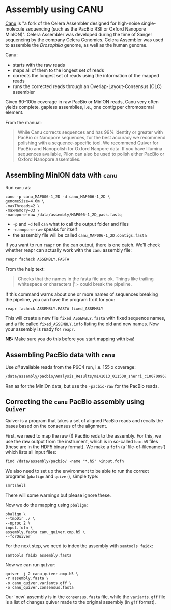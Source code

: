 Assembly using CANU
===================

[Canu](http://canu.readthedocs.io/en/stable/) is "a fork of the Celera Assembler designed for high-noise single-molecule sequencing (such as the PacBio RSII or Oxford Nanopore MinION)". Celera Assembler was developed during the time of Sanger sequencing by the company Celera Genomics. Celera Assembler was used to assemble the *Drosophila* genome, as well as the human genome.


Canu:

* starts with the raw reads
* maps all of them to the longest set of reads
* corrects the longest set of reads using the information of the mapped reads
* runs the corrected reads through an Overlap-Layout-Consensus (OLC) assembler

Given 60-100x coverage in raw PacBio or MinION reads, Canu very often yields complete, gapless assemblies, i.e., one contig per chromosomal element. 

From the manual:

>While Canu corrects sequences and has 99% identity or greater with PacBio or Nanopore sequences, for the best accuracy we recommend polishing with a sequence-specific tool. We recommend Quiver for PacBio and Nanopolish for Oxford Nanpore data.
>If you have Illumina sequences available, Pilon can also be used to polish either PacBio or Oxford Nanopore assemblies.



## Assembling MinION data with `canu`

Run `canu` as:

```
canu -p canu_MAP006-1_2D -d canu_MAP006-1_2D \
genomeSize=4.6m \
-maxThreads=2 \
-maxMemory=33 \
-nanopore-raw /data/assembly/MAP006-1_2D_pass.fastq
```
* `-p` and `-d` tell `can` what to call the output folder and files
* `-nanopore-raw` speaks for itself
* the assembly file will be called `canu_MAP006-1_2D.contigs.fasta`

If you want to run `reapr` on the can output, there is one catch. We'll check whether reapr can actually work with the `canu` assembly file:

```
reapr facheck ASSEMBLY.FASTA
```

From the help text:
>Checks that the names in the fasta file are ok.  Things like
trailing whitespace or characters |':- could break the pipeline.

If this command warns about one or more names of sequences breaking the pipeline, you can have the program fix it for you:

```
reapr facheck ASSEMBLY.FASTA fixed_ASSEMBLY
```

This will create a new file `fixed_ASSEMBLY.fasta` with fixed sequence names, and a file called `fixed_ASSEMBLY.info` listing the old and new names. Now your assembly is ready for `reapr`.

**NB:** Make sure you do this before you start mapping with `bwa`!

## Assembling PacBio data with `canu`

Use *all* available reads from the P6C4 run, i.e. 155 x coverage:

```
/data/assembly/pacbio/Analysis_Results/m141013_011508_sherri_c100709962550000001823135904221533_s1_p0.filtered_subreads.fastq
```
Ran as for the MinIOn data, but use the `-pacbio-raw` for the PacBio reads.

## Correcting the `canu` PacBio assembly using `Quiver`

Quiver is a program that takes a set of aligned PacBio reads and recalls the bases based on the consensus of the alignment.

First, we need to map the raw (!) PacBio reds to the assembly. For this, we use the raw output from the instrument, which is in so-called `bax.h5` files (these are in the HDF5 binary format). We make a `fofn` (a 'file-of-filenames') which lists all input files:


```
find /data/assembly/pacbio/ -name "*.h5" >input.fofn
```

We also need to set up the environment to be able to run the correct programs (`pbalign` and `quiver`), simple type:

```
smrtshell
```

There will some warnings but please ignore these.

Now we do the mapping using `pbalign`:
```
pbalign \
--tmpDir ./ \
--nproc 2 \
input.fofn \
assembly.fasta canu_quiver.cmp.h5 \
--forQuiver
```

For the next step, we need to index the assembly with `samtools faidx`:

```        
samtools faidx assembly.fasta
```

Now we can run `quiver`:

```
quiver -j 2 canu_quiver.cmp.h5 \
-r assembly.fasta \
-o canu_quiver.variants.gff \
-o canu_quiver.consensus.fasta
```

Our 'new' assembly is in the `consensus.fasta` file, while the `variants.gff` file is a list of changes quiver made to the original assembly (in `gff` format).